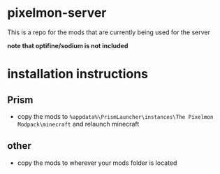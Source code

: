 # pixelmon-server
This is a repo for the mods that are currently being used for the server

**note that optifine/sodium is not included**

# installation instructions
## Prism
- copy the mods to `%appdata%\PrismLauncher\instances\The Pixelmon Modpack\minecraft` and relaunch minecraft 

## other
- copy the mods to wherever your mods folder is located



